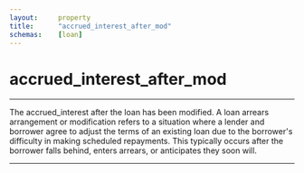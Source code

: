 ```yaml
---
layout:     property
title:      "accrued_interest_after_mod"
schemas:    [loan]
---
```


# accrued_interest_after_mod

---

The accrued_interest after the loan has been modified. A loan arrears arrangement or modification refers to a situation where a lender and borrower agree to adjust the terms of an existing loan due to the borrower's difficulty in making scheduled repayments. This typically occurs after the borrower falls behind, enters arrears, or anticipates they soon will.

--- 